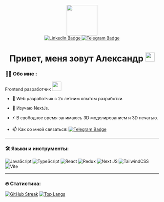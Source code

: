 <div id="header" align="center">
  <img src="https://i.giphy.com/media/v1.Y2lkPTc5MGI3NjExbDRwaWF6cmZucXZ2MGkyZjg1YjlvMmc2ODluNG5nazZoNGQwZzVidSZlcD12MV9pbnRlcm5hbF9naWZfYnlfaWQmY3Q9cw/WSBeyxvC1jH496xQGA/giphy.gif" width="100"/>
</div>
<div id="badges" align="center">
  <a href="https://www.linkedin.com/in/khalaim-aleksandr" target="_blank">
  <img src="https://img.shields.io/badge/LinkedIn-blue?style=for-the-badge&logo=linkedin&logoColor=white" alt="LinkedIn Badge"/>
  </a>
  <a href="https://t.me/H_a_l_v_a" target="_blank">
  <img src="https://img.shields.io/badge/telegram-blue?style=for-the-badge&logo=telegram&logoColor=white" alt="Telegram Badge"/>
  </a>
</div>
<div id="counter" align="center">
  <img src="https://komarev.com/ghpvc/?username=Halva1988&style=flat-square&color=blue" alt=""/>
  <h1>
  Привет, меня зовут Александр
  <img src="https://media.giphy.com/media/hvRJCLFzcasrR4ia7z/giphy.gif" width="30px"/>
  </h1>
</div>

### :man_technologist: Обо мне :

Frontend разработчик <img src="https://media.giphy.com/media/WUlplcMpOCEmTGBtBW/giphy.gif" width="30"> 
- :telescope: Web разработчик с 2х летним опытом разработки.

- :seedling: Изучаю NextJs.

- :zap: В свободное время занимаюсь 3D моделированием и 3D печатью.

- :mailbox: Как со мной связаться: [![Telegram Badge](https://img.shields.io/badge/telegram-blue?style=for-the-badge&logo=telegram&logoColor=white)](https://t.me/H_a_l_v_a)

---

### :hammer_and_wrench: Языки и инструменты:
![JavaScript](https://img.shields.io/badge/JavaScript-F7DF1E?style=for-the-badge&logo=javascript&logoColor=black)
![TypeScript](https://img.shields.io/badge/TypeSctipt-316192?style=for-the-badge&logo=typescript&logoColor=white)
![React](https://img.shields.io/badge/react-%2320232a.svg?style=for-the-badge&logo=react&logoColor=%2361DAFB)
![Redux](https://img.shields.io/badge/redux-%23593d88.svg?style=for-the-badge&logo=redux&logoColor=white)
![Next JS](https://img.shields.io/badge/Next-black?style=for-the-badge&logo=next.js&logoColor=white)
![TailwindCSS](https://img.shields.io/badge/tailwindcss-%2338B2AC.svg?style=for-the-badge&logo=tailwind-css&logoColor=white)
![Vite](https://img.shields.io/badge/vite-%23646CFF.svg?style=for-the-badge&logo=vite&logoColor=white)

---

### :fire: Статистика:

[![GitHub Streak](https://streak-stats.demolab.com?user=Halva1988&theme=transparent&hide_border=true&mode=weekly&fire=FF2222&dates=2C68F6&currStreakLabel=2C68F6&currStreakNum=2C68F6)](https://git.io/streak-stats)
[![Top Langs](https://github-readme-stats.vercel.app/api/top-langs/?username=Halva1988)](https://github.com/anuraghazra/github-readme-stats)
